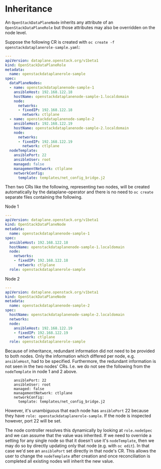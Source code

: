 # Inheritance

An `OpenStackDataPlaneNode` inherits any attribute of an
`OpenStackDataPlaneRole` but those attributes may also be overridden
on the node level.

Suppose the following CR is created with `oc create -f
openstackdataplanerole-sample.yaml`:

```yaml
---
apiVersion: dataplane.openstack.org/v1beta1
kind: OpenStackDataPlaneRole
metadata:
  name: openstackdataplanerole-sample
spec:
  dataPlaneNodes:
  - name: openstackdataplanenode-sample-1
    ansibleHost: 192.168.122.18
    hostName: openstackdataplanenode-sample-1.localdomain
    node:
      networks:
      - fixedIP: 192.168.122.18
        network: ctlplane
  - name: openstackdataplanenode-sample-2
    ansibleHost: 192.168.122.19
    hostName: openstackdataplanenode-sample-2.localdomain
    node:
      networks:
      - fixedIP: 192.168.122.19
        network: ctlplane
  nodeTemplate:
    ansiblePort: 22
    ansibleUser: root
    managed: false
    managementNetwork: ctlplane
    networkConfig:
      template: templates/net_config_bridge.j2
```
Then two CRs like the following, representing two nodes, will be
created automatically by the dataplane-operator and there is no
need to `oc create` separate files containing the following.

Node 1
```yaml
---
apiVersion: dataplane.openstack.org/v1beta1
kind: OpenStackDataPlaneNode
metadata:
  name: openstackdataplanenode-sample-1
spec:
  ansibleHost: 192.168.122.18
  hostName: openstackdataplanenode-sample-1.localdomain
  node:
    networks:
    - fixedIP: 192.168.122.18
      network: ctlplane
  role: openstackdataplanerole-sample
```
Node 2
```yaml
---
apiVersion: dataplane.openstack.org/v1beta1
kind: OpenStackDataPlaneNode
metadata:
  name: openstackdataplanenode-sample-2
spec:
  hostName: openstackdataplanenode-sample-2.localdomain
  networks:
  node:
    ansibleHost: 192.168.122.19
    - fixedIP: 192.168.122.19
      network: ctlplane
  role: openstackdataplanerole-sample
```
Because of inheritance, redundant information did not need to be
provided to both nodes. Only the information which differed per node,
e.g. `ansibleHost`, had to be specified. Furthermore, the redundant
information is not seen in the two nodes' CRs. I.e. we do not see the
following from the `nodeTemplate` in node 1 and 2 above.
```
    ansiblePort: 22
    ansibleUser: root
    managed: false
    managementNetwork: ctlplane
    networkConfig:
      template: templates/net_config_bridge.j2
```
However, it's unambiguous that each node has `ansiblePort` 22
because they have `role: openstackdataplanerole-sample`. If the
node is inspected however, port 22 will be set.

The node controller resolves this dynamically by looking at
`role.nodeSpec` and we can assume that the value was inherited.
If we need to override a setting for any single node so that it
doesn't use it's `nodeTemplate`, then we may do so by directly
updating only that node (e.g. with `oc edit`). In that case we'd see
an `ansiblePort` set directly in that node's CR. This allows the user
to change the `nodeTemplate` after creation and once reconciliation is
completed all existing nodes will inherit the new value.
